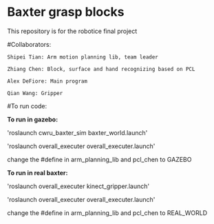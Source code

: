 # Baxter grasp blocks


This repository is for the robotice final project

#Collaborators:

	Shipei Tian: Arm motion planning lib, team leader

	Zhiang Chen: Block, surface and hand recognizing based on PCL

	Alex DeFiore: Main program

	Qian Wang: Gripper

#To run code:

**To run in gazebo:**

'roslaunch cwru_baxter_sim baxter_world.launch'

'roslaunch overall_executer overall_executer.launch'

change the #define in arm_planning_lib and pcl_chen to GAZEBO

**To run in real baxter:**

'roslaunch overall_executer kinect_gripper.launch'

'roslaunch overall_executer overall_executer.launch'

change the #define in arm_planning_lib and pcl_chen to REAL_WORLD

